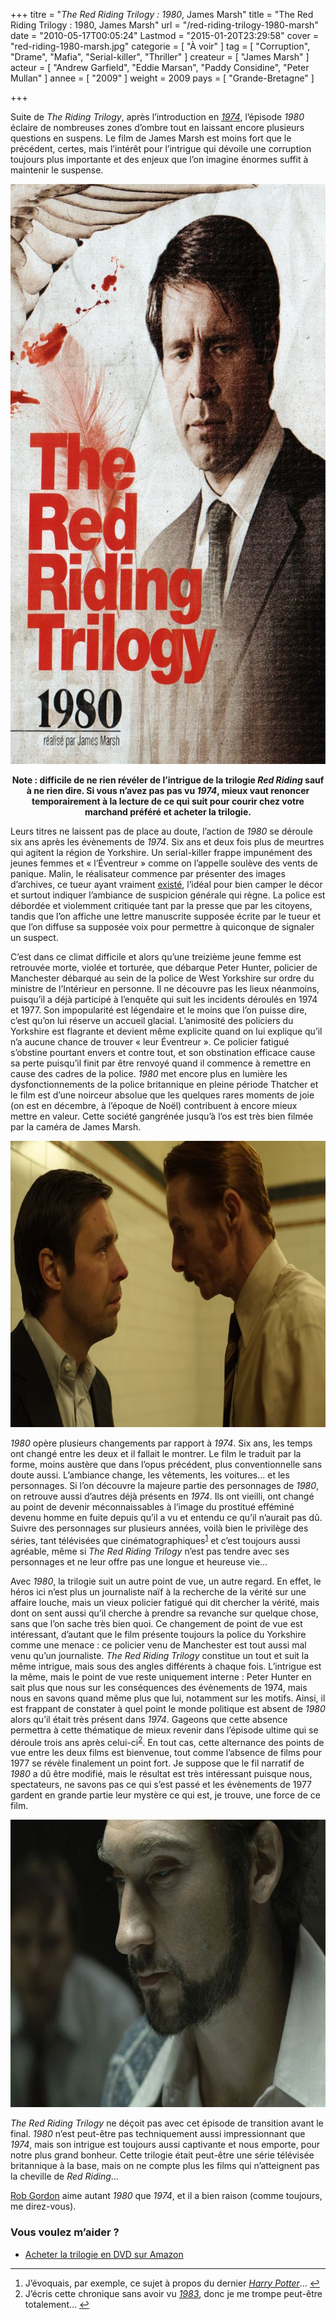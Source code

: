 +++
titre = "<em>The Red Riding Trilogy : 1980</em>, James Marsh"
title = "The Red Riding Trilogy : 1980, James Marsh"
url = "/red-riding-trilogy-1980-marsh"
date = "2010-05-17T00:05:24"
Lastmod = "2015-01-20T23:29:58"
cover = "red-riding-1980-marsh.jpg"
categorie = [ "À voir" ]
tag = [ "Corruption", "Drame", "Mafia", "Serial-killer", "Thriller" ]
createur = [ "James Marsh" ]
acteur = [ "Andrew Garfield", "Eddie Marsan", "Paddy Considine", "Peter Mullan" ]
annee = [ "2009" ]
weight = 2009
pays = [ "Grande-Bretagne" ]

+++

<p>Suite de <em>The Riding Trilogy</em>, après l&rsquo;introduction en <em><a href="http://voiretmanger.fr/2010/05/15/red-riding-trilogy-1974-jarrold/">1974</a></em>, l&rsquo;épisode <em>1980</em> éclaire de nombreuses zones d&rsquo;ombre tout en laissant encore plusieurs questions en suspens. Le film de James Marsh est moins fort que le précédent, certes, mais l&rsquo;intérêt pour l&rsquo;intrigue qui dévoile une corruption toujours plus importante et des enjeux que l&rsquo;on imagine énormes suffit à maintenir le suspense.</p>
<a href="http://www.allocine.fr/film/fichefilm_gen_cfilm=173484.html" target="_blank"><img class="aligncenter" src="red-riding-trilogy-1980.jpg" border="0" alt="red-riding-trilogy-1980.jpg" width="690" height="928" /></a>
<p style="text-align: center;"><strong>Note : difficile de ne rien révéler de l&rsquo;intrigue de la trilogie <em>Red Riding</em> sauf à ne rien dire. Si vous n&rsquo;avez pas pas vu <em>1974</em>, mieux vaut renoncer temporairement à la lecture de ce qui suit pour courir chez votre marchand préféré et acheter la trilogie.</strong></p>
<p>Leurs titres ne laissent pas de place au doute, l&rsquo;action de <em>1980</em> se déroule six ans après les évènements de <em>1974</em>. Six ans et deux fois plus de meurtres qui agitent la région de Yorkshire. Un serial-killer frappe impunément des jeunes femmes et &laquo;&nbsp;l&rsquo;Éventreur&nbsp;&raquo; comme on l&rsquo;appelle soulève des vents de panique. Malin, le réalisateur commence par présenter des images d&rsquo;archives, ce tueur ayant vraiment <a href="http://en.wikipedia.org/wiki/Peter_Sutcliffe">existé</a>, l&rsquo;idéal pour bien camper le décor et surtout indiquer l&rsquo;ambiance de suspicion générale qui règne. La police est débordée et violemment critiquée tant par la presse que par les citoyens, tandis que l&rsquo;on affiche une lettre manuscrite supposée écrite par le tueur et que l&rsquo;on diffuse sa supposée voix pour permettre à quiconque de signaler un suspect.</p>
<p>C&rsquo;est dans ce climat difficile et alors qu&rsquo;une treizième jeune femme est retrouvée morte, violée et torturée, que débarque Peter Hunter, policier de Manchester débarqué au sein de la police de West Yorkshire sur ordre du ministre de l&rsquo;Intérieur en personne. Il ne découvre pas les lieux néanmoins, puisqu&rsquo;il a déjà participé à l&rsquo;enquête qui suit les incidents déroulés en 1974 et 1977. Son impopularité est légendaire et le moins que l&rsquo;on puisse dire, c&rsquo;est qu&rsquo;on lui réserve un accueil glacial. L&rsquo;animosité des policiers du Yorkshire est flagrante et devient même explicite quand on lui explique qu&rsquo;il n&rsquo;a aucune chance de trouver &laquo;&nbsp;leur Éventreur&nbsp;&raquo;. Ce policier fatigué s&rsquo;obstine pourtant envers et contre tout, et son obstination efficace cause sa perte puisqu&rsquo;il finit par être renvoyé quand il commence à remettre en cause des cadres de la police. <em>1980</em> met encore plus en lumière les dysfonctionnements de la police britannique en pleine période Thatcher et le film est d&rsquo;une noirceur absolue que les quelques rares moments de joie (on est en décembre, à l&rsquo;époque de Noël) contribuent à encore mieux mettre en valeur. Cette société gangrénée jusqu&rsquo;à l&rsquo;os est très bien filmée par la caméra de James Marsh.</p>
<img class="aligncenter" src="1980-the-red-riding-trilogy.jpg" border="0" alt="1980-the-red-riding-trilogy.jpg" width="690" height="458" />
<p><em>1980</em> opère plusieurs changements par rapport à <em>1974</em>. Six ans, les temps ont changé entre les deux et il fallait le montrer. Le film le traduit par la forme, moins austère que dans l&rsquo;opus précédent, plus conventionnelle sans doute aussi. L&rsquo;ambiance change, les vêtements, les voitures… et les personnages. Si l&rsquo;on découvre la majeure partie des personnages de <em>1980</em>, on retrouve aussi d&rsquo;autres déjà présents en <em>1974</em>. Ils ont vieilli, ont changé au point de devenir méconnaissables à l&rsquo;image du prostitué efféminé devenu homme en fuite depuis qu&rsquo;il a vu et entendu ce qu&rsquo;il n&rsquo;aurait pas dû. Suivre des personnages sur plusieurs années, voilà bien le privilège des séries, tant télévisées que cinématographiques<sup id="fnref-3359-1"><a href="#fn-3359-1" rel="footnote">1</a></sup> et c&rsquo;est toujours aussi agréable, même si <em>The Red Riding Trilogy</em> n&rsquo;est pas tendre avec ses personnages et ne leur offre pas une longue et heureuse vie…</p>
<p>Avec <em>1980</em>, la trilogie suit un autre point de vue, un autre regard. En effet, le héros ici n&rsquo;est plus un journaliste naïf à la recherche de la vérité sur une affaire louche, mais un vieux policier fatigué qui dit chercher la vérité, mais dont on sent aussi qu&rsquo;il cherche à prendre sa revanche sur quelque chose, sans que l&rsquo;on sache très bien quoi. Ce changement de point de vue est intéressant, d&rsquo;autant que le film présente toujours la police du Yorkshire comme une menace : ce policier venu de Manchester est tout aussi mal venu qu&rsquo;un journaliste. <em>The Red Riding Trilogy</em> constitue un tout et suit la même intrigue, mais sous des angles différents à chaque fois. L&rsquo;intrigue est la même, mais le point de vue reste uniquement interne : Peter Hunter en sait plus que nous sur les conséquences des évènements de 1974, mais nous en savons quand même plus que lui, notamment sur les motifs. Ainsi, il est frappant de constater à quel point le monde politique est absent de <em>1980</em> alors qu&rsquo;il était très présent dans <em>1974</em>. Gageons que cette absence permettra à cette thématique de mieux revenir dans l&rsquo;épisode ultime qui se déroule trois ans après celui-ci<sup id="fnref-3359-2"><a href="#fn-3359-2" rel="footnote">2</a></sup>. En tout cas, cette alternance des points de vue entre les deux films est bienvenue, tout comme l&rsquo;absence de films pour 1977 se révèle finalement un point fort. Je suppose que le fil narratif de <em>1980</em> a dû être modifié, mais le résultat est très intéressant puisque nous, spectateurs, ne savons pas ce qui s&rsquo;est passé et les évènements de 1977 gardent en grande partie leur mystère ce qui est, je trouve, une force de ce film.</p>
<img class="aligncenter" src="1980-red-riding-eventreur.jpg" border="0" alt="1980-red-riding-eventreur.jpg" width="690" height="460" />
<p><em>The Red Riding Trilogy</em> ne déçoit pas avec cet épisode de transition avant le final. <em>1980</em> n&rsquo;est peut-être pas techniquement aussi impressionnant que <em>1974</em>, mais son intrigue est toujours aussi captivante et nous emporte, pour notre plus grand bonheur. Cette trilogie était peut-être une série télévisée britannique à la base, mais on ne compte plus les films qui n&rsquo;atteignent pas la cheville de <em>Red Riding</em>…</p>
<p><a href="http://www.toujoursraison.com/2009/11/red-riding-trilogy-1980.html">Rob Gordon</a> aime autant <em>1980</em> que <em>1974</em>, et il a bien raison (comme toujours, me direz-vous).</p>
<div class="amazon">
<h3>Vous voulez m&rsquo;aider ?</h3>
<ul>
<li><a href="http://www.amazon.fr/gp/product/B001TEKJZW/ref=as_li_ss_tl?ie=UTF8&#038;tag=leblogdenic07-21&#038;linkCode=as2&#038;camp=1642&#038;creative=19458&#038;creativeASIN=B001TEKJZW">Acheter la trilogie en DVD sur Amazon</a></li>
</ul>
</div>
<div class="footnotes">
<hr />
<ol>
<li id="fn-3359-1">
J&rsquo;évoquais, par exemple, ce sujet à propos du dernier <em><a href="http://voiretmanger.fr/harry-potter-et-le-prince-de-sang-mele-yates/">Harry Potter</a></em>…&#160;<a href="#fnref-3359-1" rev="footnote">&#8617;</a>
</li>
<li id="fn-3359-2">
J&rsquo;écris cette chronique sans avoir vu <a href="http://voiretmanger.fr/red-riding-trilogy-1983-tucker/" title="The Red Riding Trilogy : 1983, Anand Tucker"><em>1983</em></a>, donc je me trompe peut-être totalement…&#160;<a href="#fnref-3359-2" rev="footnote">&#8617;</a>
</li>
</ol>
</div>

